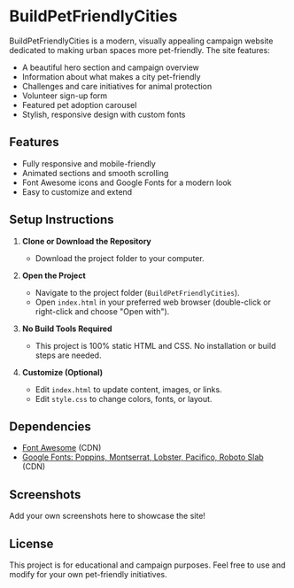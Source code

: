 # BuildPetFriendlyCities

BuildPetFriendlyCities is a modern, visually appealing campaign website dedicated to making urban spaces more pet-friendly. The site features:

- A beautiful hero section and campaign overview
- Information about what makes a city pet-friendly
- Challenges and care initiatives for animal protection
- Volunteer sign-up form
- Featured pet adoption carousel
- Stylish, responsive design with custom fonts

## Features
- Fully responsive and mobile-friendly
- Animated sections and smooth scrolling
- Font Awesome icons and Google Fonts for a modern look
- Easy to customize and extend

## Setup Instructions

1. **Clone or Download the Repository**
   - Download the project folder to your computer.

2. **Open the Project**
   - Navigate to the project folder (`BuildPetFriendlyCities`).
   - Open `index.html` in your preferred web browser (double-click or right-click and choose "Open with").

3. **No Build Tools Required**
   - This project is 100% static HTML and CSS. No installation or build steps are needed.

4. **Customize (Optional)**
   - Edit `index.html` to update content, images, or links.
   - Edit `style.css` to change colors, fonts, or layout.

## Dependencies
- [Font Awesome](https://cdnjs.cloudflare.com/ajax/libs/font-awesome/6.4.0/css/all.min.css) (CDN)
- [Google Fonts: Poppins, Montserrat, Lobster, Pacifico, Roboto Slab](https://fonts.google.com/) (CDN)

## Screenshots
Add your own screenshots here to showcase the site!

## License
This project is for educational and campaign purposes. Feel free to use and modify for your own pet-friendly initiatives.
